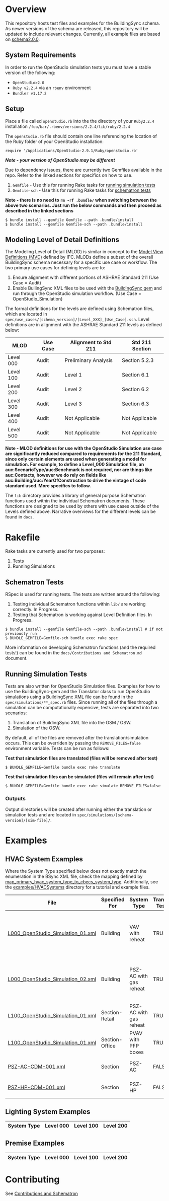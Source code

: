 # Overview

This repository hosts test files and examples for the BuildingSync schema.  As newer versions of the schema are released, this repository will be updated to include relevant changes.  Currently, all example files are based on [schema2.0.0](https://github.com/BuildingSync/schema/releases/tag/v2.0).

## System Requirements 

In order to run the OpenStudio simulation tests you must have a stable version of the following:
* `OpenStudio>2.0` 
* `Ruby v2.2.4` via an `rbenv` environment 
* `Bundler v1.17.2`

## Setup
Place a file called `openstudio.rb` into the the directory of your `Ruby2.2.4` installation `/foo/bar/.rbenv/versions/2.2.4/lib/ruby/2.2.4`

The `openstudio.rb` file should contain one line referencing the location of the Ruby folder of your OpenStudio installation:
```
require '/Applications/OpenStudio-2.9.1/Ruby/openstudio.rb'
```
___Note - your version of OpenStudio may be different___

Due to dependency issues, there are currently two Gemfiles available in the repo.  Refer to the linked sections for specifics on how to use.
1. `Gemfile` - Use this for running Rake tasks for [running simulation tests](#running-simulation-tests)
1. `Gemfile-sch` - Use this for running Rake tasks for [schematron tests](#schematron-tests)

__Note - there is no need to `rm -rf .bundle/` when switching between the above two scenarios.  Just run the below commands and then proceed as described in the linked sections__
```
$ bundle install --gemfile Gemfile --path .bundle/install
$ bundle install --gemfile Gemfile-sch --path .bundle/install
```

## Modeling Level of Detail Definitions
The Modeling Level of Detail (MLOD) is similar in concept to the [Model View Definitions (MVD)](https://technical.buildingsmart.org/standards/mvd/) defined by IFC.  MLODs define a subset of the overall BuildingSync schema necessary for a specific use case or workflow.  The two primary use cases for defining levels are to:
1. Ensure alignment with different portions of ASHRAE Standard 211 (Use Case = Audit)
1. Enable BuilingSync XML files to be used with the [BuildingSync gem](https://github.com/BuildingSync/BuildingSync-gem) and run through the OpenStudio simulation workflow. (Use Case = OpenStudio_Simulation)

The formal definitions for the levels are defined using Schematron files, which are located in `spec/use_cases/[schema_version]/[Level_XXX]_[Use_Case].sch`. Level definitions are in alignment with the ASHRAE Standard 211 levels as defined below:

| MLOD | Use Case | Alignment to Std 211 | Std 211 Section |
|-----------|----------------------|-----------------|---|
| Level 000 | Audit | Preliminary Analysis | Section 5.2.3 |
| Level 100 | Audit | Level 1 | Section 6.1 |
| Level 200 | Audit | Level 2 | Section 6.2 |
| Level 300 | Audit | Level 3 | Section 6.3 |
| Level 400 | Audit | Not Applicable | Not Applicable |
| Level 500 | Audit | Not Applicable | Not Applicable |

__Note - MLOD definitions for use with the OpenStudio Simulation use case are significantly reduced compared to requirements for the 211 Standard, since only certain elements are used when generating a model for simulation.  For example, to define a Level_000 Simulation file, an auc:ScenarioType/auc:Benchmark is not required, nor are things like auc:Contacts, however we do rely on fields like auc:Building/auc:YearOfConstruction to drive the vintage of code standard used.  More specifics to follow.__

The `lib` directory provides a library of general purpose Schematron functions used  within the individual Schematron documents.  These functions are designed to be used by others with use cases outside of the Levels defined above.  Narrative overviews for the different levels can be found in `docs`.

# Rakefile
Rake tasks are currently used for two purposes:
1. Tests
1. Running Simulations

## Schematron Tests
RSpec is used for running tests.  The tests are written around the following:
1. Testing individual Schematron functions within `lib/` are working correctly. In Progress.
1. Testing that Schematron is working against Level Definition files.  In Progress.

```
$ bundle install --gemfile Gemfile-sch --path .bundle/install # if not previously run
$ BUNDLE_GEMFILE=Gemfile-sch bundle exec rake spec
```

More information on developing Schematron functions (and the required tests!) can be found in the `docs/Contributions and Schematron.md` document.

## Running Simulation Tests

Tests are also written for OpenStudio Simulation files.  Examples for how to use the BuildingSync-gem and the Translator class to run OpenStudio simulations using a BuildingSync XML file can be found in the `spec/simulations/**_spec.rb` files.  Since running all of the files through a simulation can be computationally expensive, tests are separated into two scenarios:
1. Translation of BuildingSync XML file into the OSM / OSW.
1. Simulation of the OSW.

By default, all of the files are removed after the translation/simulation occurs.  This can be overriden by passing the `REMOVE_FILES=false` environment variable.  Tests can be run as follows:

__Test that simulation files are translated (files will be removed after test)__
```
$ BUNDLE_GEMFILE=Gemfile bundle exec rake translate
```

__Test that simulation files can be simulated (files will remain after test)__
```
$ BUNDLE_GEMFILE=Gemfile bundle exec rake simulate REMOVE_FILES=false
```

### Outputs
Output directories will be created after running either the translation or simulation tests and are located in `spec/simulations/[schema-version]/[sim-file]/`.

# Examples
## HVAC System Examples

Where the System Type specified below does not exactly match the enumeration in the BSync XML file, check the mapping defined by [map_primary_hvac_system_type_to_cbecs_system_type](https://github.com/BuildingSync/BuildingSync-gem/blob/bb52655ebb8efeca44249277d3fb67ac60b4e610/lib/buildingsync/model_articulation/hvac_system.rb#L121-L143).  Additionally, see the [examples/HVACSystems](https://github.com/BuildingSync/TestSuite/tree/L100_Schematron/examples/HVACSystems) directory for a tutorial and example files.

| File                                                                                                                                                                      | Specified For  | System Type                                       | Translate Tested | Simulate Tested | [MLOD](#modeling-level-of-detail-definitions) | Use Case              | Validates Against              | Description                                                                                                                                    |
|---------------------------------------------------------------------------------------------------------------------------------------------------------------------------|----------------|---------------------------------------------------|------------------|-----------------|------|-----------------------|--------------------------------|------------------------------------------------------------------------------------------------------------------------------------------------|
| [L000_OpenStudio_Simulation_01.xml](https://github.com/BuildingSync/TestSuite/blob/L100_Schematron/spec/use_cases/schema2.0.0/examples/L000_OpenStudio_Simulation_01.xml) | Building       | VAV with reheat                                   | TRUE             | TRUE            | L000 | OpenStudio_Simulation | L000_OpenStudio_Simulation.sch | No system-type actually declared.  System inferred from OpenStudio Standards based on Building's OccupancyClassification and Gross floor area. |
| [L000_OpenStudio_Simulation_02.xml](https://github.com/BuildingSync/TestSuite/blob/L100_Schematron/spec/use_cases/schema2.0.0/examples/L000_OpenStudio_Simulation_02.xml) | Building       | PSZ-AC with gas reheat                            | TRUE             | TRUE            | L000 | OpenStudio_Simulation | L000_OpenStudio_Simulation.sch | No system-type actually declared.  System inferred from OpenStudio Standards based on Building's OccupancyClassification and Gross floor area. |
| [L100_OpenStudio_Simulation_01.xml](https://github.com/BuildingSync/TestSuite/blob/L100_Schematron/spec/use_cases/schema2.0.0/examples/L100_OpenStudio_Simulation_01.xml) | Section-Retail | PSZ-AC with gas reheat                            | TRUE             | TRUE            | L100 | OpenStudio_Simulation | None                           | Packaged Rooftop Air Conditioner is mapped to PSZ-AC with gas reheat.                                                                          |
| [L100_OpenStudio_Simulation_01.xml](https://github.com/BuildingSync/TestSuite/blob/L100_Schematron/spec/use_cases/schema2.0.0/examples/L100_OpenStudio_Simulation_01.xml) | Section-Office | PVAV with PFP boxes                               | TRUE             | TRUE            | L100 | OpenStudio_Simulation | None                           | Packaged Rooftop VAV with Electric Reheat is mapped as PVAV with PFP boxes                                                                     |
| [PSZ-AC-CDM-001.xml](https://github.com/BuildingSync/TestSuite/blob/L100_Schematron/examples/HVACSystems/PSZ-AC-CDM-001.xml)                                              | Section        | PSZ-AC                                            | FALSE            | FALSE           | L200 | Audit                 | None                           | Example of constructing more complex, L200 system.                                                                                             |
| [PSZ-HP-CDM-001.xml](https://github.com/BuildingSync/TestSuite/blob/L100_Schematron/examples/HVACSystems/PSZ-HP-CDM-001.xml)                                              | Section        | PSZ-HP                                            | FALSE            | FALSE           | L200 | Audit                 | None                           | Example of constructing more complex, L200 system.                                                                                             |


## Lighting System Examples

| System Type | Level 000 | Level 100 | Level 200 |
|------------------------------------|--------------------|--------------------|-----------|

## Premise Examples

| System Type | Level 000 | Level 100 | Level 200 |
|------------------------------------|--------------------|--------------------|-----------|

# Contributing
See [Contributions and Schematron](docs/Contributions%20and%20Schematron.md)